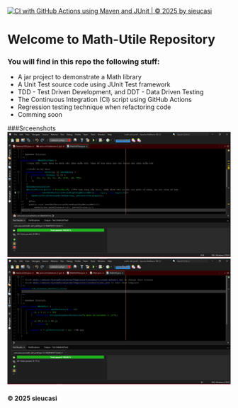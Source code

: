 [![CI with GitHub Actions using Maven and JUnit | © 2025 by sieucasi](https://github.com/sieucasiatfpt/math-util-junit5/actions/workflows/maven-ci.yml/badge.svg)](https://github.com/sieucasiatfpt/math-util-junit5/actions/workflows/maven-ci.yml)

# Welcome to Math-Utile Repository
### You will find in this repo the following stuff:
- A jar project to demonstrate a Math library
- A Unit Test source code using JUnit Test framework
- TDD - Test Driven Development, and DDT - Data Driven Testing
- The Continuous Integration (CI) script using GitHub Actions
- Regression testing technique when refactoring code
- Comming soon

###Srceenshots 
![DDT with JUnit](https://github.com/sieucasiatfpt/math-util-junit5/blob/main/images/DDT%20with%20JUnit.png)
![MathUtil](https://github.com/sieucasiatfpt/math-util-junit5/blob/main/images/MathUtil.png)
#### © 2025 sieucasi
